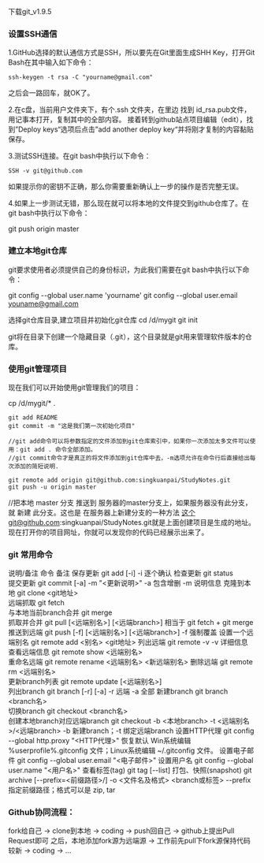 下载git_v1.9.5

### 设置SSH通信
1.GitHub选择的默认通信方式是SSH，所以要先在Git里面生成SHH Key，打开Git Bash在其中输入如下命令：
```
ssh-keygen -t rsa -C "yourname@gmail.com"
```
之后会一路回车，就OK了。

2.在c盘，当前用户文件夹下，有个.ssh 文件夹，在里边 找到 id_rsa.pub文件，用记事本打开，复制其中的全部内容。
接着转到github站点项目编辑（edit），找到”Deploy keys“选项后点击”add another deploy key“并将刚才复制的内容黏贴保存。

3.测试SSH连接。在git bash中执行以下命令：
```
SSH -v git@github.com
```

如果提示你的密钥不正确，那么你需要重新确认上一步的操作是否完整无误。

4.如果上一步测试无错，那么现在就可以将本地的文件提交到github仓库了。在git bash中执行以下命令：

git push origin master

### 建立本地git仓库
git要求使用者必须提供自己的身份标识，为此我们需要在git bash中执行以下命令：

git config --global user.name 'yourname'
git config --global user.email youname@gmail.com

选择git仓库目录,建立项目并初始化git仓库
cd /d/mygit
git init

git将在目录下创建一个隐藏目录（.git），这个目录就是git用来管理软件版本的仓库。


### 使用git管理项目

现在我们可以开始使用git管理我们的项目：

cp /d/mygit/* .
```
git add README 
git commit -m "这是我们第一次初始化项目"

//git add命令可以将参数指定的文件添加到git仓库索引中，如果你一次添加太多文件可以使用：git add . 命令全部添加。
//git commit命令才是真正的将文件添加到git仓库中去，-m选项允许在命令行后直接给出每次添加的简短说明.

git remote add origin git@github.com:singkuanpai/StudyNotes.git
git push -u origin master 
```
//把本地 master 分支 推送到 服务器的master分支上，如果服务器没有此分支，就 新建 此分支。这也是 在服务器上新建分支的一种方法
这个git@github.com:singkuanpai/StudyNotes.git就是上面创建项目是生成的地址。现在打开你的项目网址，你就可以发现你的代码已经展示出来了。

### git 常用命令
说明/备注	命令	备注
保存更新	git add [-i]	-i 逐个确认
检查更新	git status	
提交更新	git commit [-a] -m "<更新说明>"	-a 包含增删 -m 说明信息
克隆到本地	git clone <git地址>	
远端抓取	git fetch	
与本地当前branch合并	git merge	
抓取并合并	git pull [<远端别名>] [<远端branch>] 相当于 git fetch + git merge
推送到远端	git push [-f] [<远端别名>] [<远端branch>] -f 强制覆盖
设置一个远端别名	git remote add <别名> <git地址>	
列出远端	git remote -v	-v 详细信息
查看远端信息	git remote show <远端别名>	
重命名远端	git remote rename <远端别名> <新远端别名>
删除远端	git remote rm <远端别名>	
更新branch列表	git remote update [<远端别名>]	
列出branch	git branch [-r] [-a]	-r 远端 -a 全部
新建branch	git branch <branch名>	
切换branch	git checkout <branch名>	
创建本地branch对应远端branch	git checkout -b <本地branch> -t <远端别名>/<远端branch> -b 新建branch；-t 绑定远端branch
设置HTTP代理	git config --global http.proxy "<HTTP代理>"
恢复默认	Win系统编辑 %userprofile%\.gitconfig 文件；Linux系统编辑 ~/.gitconfig 文件。
设置电子邮件	git config --global user.email "<电子邮件>"
设置用户名	git config --global user.name "<用户名>"
查看标签(tag)	git tag [--list]
打包、快照(snapshot)	git archive [--prefix=<前缀路径>/] -o <文件名及格式> <branch或标签> --prefix 指定前缀路径；格式可以是 zip, tar

### Github协同流程：
fork给自己 → clone到本地 → coding → push回自己 → github上提出Pull Request即可
之后，本地添加fork源为远端源 → 工作前先pull下fork源保持代码较新 → coding → ...

